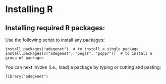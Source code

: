 Installing R
===================

Installing required R packages:
-----

Use the following script to install any packages:

```
install.packages("adegenet")  # to install a single package
install.packages(c("adegenet", "pegas", "poppr"))  # to install a group of packages
```

You can next invoke (i.e., load) a package by typing or cutting and pasting:
```
library("adegenet")
````



